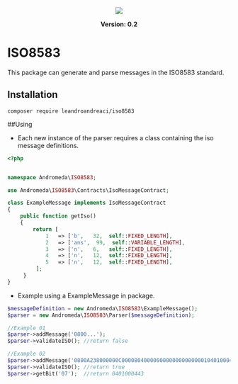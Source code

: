 <p align="center">
    <img src="http://andromedadev.com/assets/img/marca.png">
</p>

<p align="center">
    <b>Version: 0.2</b> 
</p>

# ISO8583
This package can generate and parse messages in the ISO8583 standard.

## Installation

```
composer require leandroandreaci/iso8583
```

##Using

  - Each new instance of the parser requires a class containing the iso message definitions.

```php
<?php


namespace Andromeda\ISO8583;

use Andromeda\ISO8583\Contracts\IsoMessageContract;

class ExampleMessage implements IsoMessageContract
{
    public function getIso()
    {
        return [
            1   => ['b',   32,  self::FIXED_LENGTH],
            2   => ['ans',  99,  self::VARIABLE_LENGTH],
            3   => ['n',   6,   self::FIXED_LENGTH],
            4   => ['n',   12,  self::FIXED_LENGTH],
            5   => ['n',   12,  self::FIXED_LENGTH],
         ];
     }
}
```
- Example using a ExampleMessage in package.
```php
$messageDefinition = new Andromeda\ISO8583\ExampleMessage();
$parser = new Andromeda\ISO8583\Parser($messageDefinition);

//Example 01 
$parser->addMessage('0800...');
$parser->validateISO(); //return false

//Example 02
$parser->addMessage('0800A238000000C0000804000000000000000000010401000443495194000443040176007008043177567000140003001000');
$parser->validateISO(); //return true
$parser->getBit('07');  //return 0401000443
```
